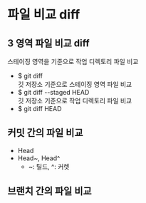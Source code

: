 # 파일 비교 diff
## 3 영역 파일 비교 diff
스테이징 영역을 기준으로 작업 디렉토리 파일 비교
- $ git diff<br>
깃 저장소 기준으로 스테이징 영역 파일 비교
- $ git diff --staged HEAD<br>
깃 저장소 기준으로 작업 디렉토리 파일 비교
- $ git diff HEAD
## 커밋 간의 파일 비교
- Head
- Head~, Head^
  - ~: 틸드, ^: 커렛
## 브랜치 간의 파일 비교
